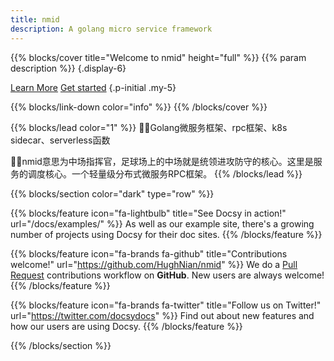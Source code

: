 ```yaml
---
title: nmid
description: A golang micro service framework
---
```


{{% blocks/cover title="Welcome to nmid" height="full" %}}
{{% param description %}}
{.display-6}

<a class="btn btn-lg btn-primary me-3" href="about/">Learn More</a>
<a class="btn btn-lg btn-secondary" href="https://github.com/HughNian/nmid/releases" target="_blank">Get started</a>
{.p-initial .my-5}

<!-- <span style="margin-top:25px;margin-bottom:15px">
<a class="github-button" href="https://github.com/HughNian/nmid" data-icon="octicon-star" data-size="large" data-show-count="true" aria-label="Star nmid">Star nmid</a>
<a class="github-button" href="https://github.com/HughNian/nmid-c" data-icon="octicon-star" data-size="large" data-show-count="true" aria-label="Star nmid-c">Star nmid-c</a>
<a class="github-button" href="https://github.com/HughNian/nmid-php-ext" data-icon="octicon-star" data-size="large" data-show-count="true" aria-label="Star nmid-php-ext">Star nmid-php-ext</a>
</span> -->


{{% blocks/link-down color="info" %}}
{{% /blocks/cover %}}

{{% blocks/lead color="1" %}}
👏👏Golang微服务框架、rpc框架、k8s sidecar、serverless函数  

🤟🤟nmid意思为中场指挥官，足球场上的中场就是统领进攻防守的核心。这里是服务的调度核心。一个轻量级分布式微服务RPC框架。 
{{% /blocks/lead %}}

{{% blocks/section color="dark" type="row" %}}

{{% blocks/feature icon="fa-lightbulb" title="See Docsy in action!" url="/docs/examples/" %}}
As well as our example site, there's a growing number of projects using Docsy for their doc sites.
{{% /blocks/feature %}}


{{% blocks/feature icon="fa-brands fa-github" title="Contributions welcome!" url="https://github.com/HughNian/nmid" %}}
We do a [Pull Request](https://github.com/HughNian/nmid) contributions workflow on **GitHub**. New users are always welcome!
{{% /blocks/feature %}}


{{% blocks/feature icon="fa-brands fa-twitter" title="Follow us on Twitter!" url="https://twitter.com/docsydocs" %}}
Find out about new features and how our users are using Docsy.
{{% /blocks/feature %}}

{{% /blocks/section %}}
